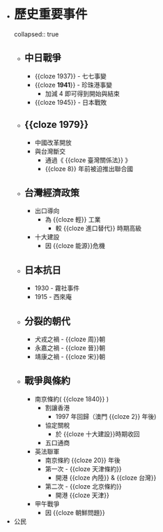 - # 歷史重要事件
  collapsed:: true
	- ## 中日戰爭
		- {{cloze 1937}} - 七七事變
		- {{cloze **1941**}} - 珍珠港事變
			- 加減 4 即可得到開始與結束
		- {{cloze 1945}} - 日本戰敗
	- ## {{cloze 1979}}
		- 中國改革開放
		- 與台灣斷交
			- 通過《 {{cloze 臺灣關係法}} 》
			- {{cloze 8}} 年前被迫推出聯合國
	- ## 台灣經濟政策
		- 出口導向
			- 為 {{cloze 輕}} 工業
				- 較 {{cloze 進口替代}} 時期高級
		- 十大建設
			- 因 {{cloze 能源}}危機
	- ## 日本抗日
		- 1930 - 霧社事件
		- 1915 - 西來庵
	- ## 分裂的朝代
		- 犬戎之禍 - {{cloze 周}}朝
		- 永嘉之禍 - {{cloze 晉}}朝
		- 靖康之禍 - {{cloze 宋}}朝
	- ## 戰爭與條約
		- 南京條約( {{cloze 1840}} )
			- 割讓香港
				- 1997 年回歸（澳門 {{cloze 2}} 年後)
			- 協定關稅
				- 於 {{cloze 十大建設}}時期收回
			- 五口通商
		- 英法聯軍
			- 南京條約 {{cloze 20}} 年後
			- 第一次 - {{cloze 天津條約}}
				- 開港 {{cloze 內陸}} & {{cloze 台灣}}
			- 第二次 - {{cloze 北京條約}}
				- 開港 {{cloze 天津}}
		- 甲午戰爭
			- 因 {{cloze 朝鮮問題}}
- 公民